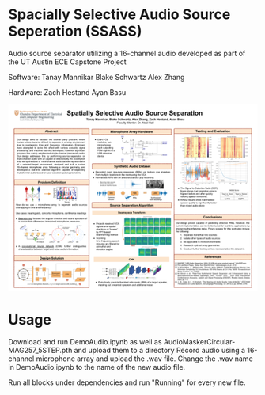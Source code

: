# Spacially Selective Audio Source Seperation (SSASS)
Audio source separator utilizing a 16-channel audio developed as part of the UT Austin ECE Capstone Project

Software:
Tanay Mannikar
Blake Schwartz
Alex Zhang

Hardware:
Zach Hestand
Ayan Basu

![alt text](https://github.com/Wertyuui345/AudIoSourceSeperator/blob/main/capstone_poster.pptx.png?raw=true)


# Usage

Download and run DemoAudio.ipynb as well as AudioMaskerCircular-MAG257_5STEP.pth and upload them to a directory
Record audio using a 16-channel microphone array and upload the .wav file. Change the .wav name in DemoAudio.ipynb to the name of the new audio file.

Run all blocks under dependencies and run "Running" for every new file.
